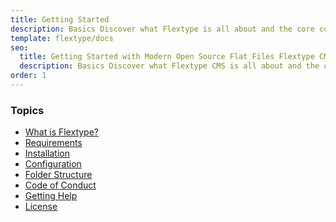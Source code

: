 ```yaml
---
title: Getting Started
description: Basics Discover what Flextype is all about and the core concepts behind it.
template: flextype/docs
seo:
  title: Getting Started with Modern Open Source Flat Files Flextype CMS
  description: Basics Discover what Flextype CMS is all about and the core concepts behind it.
order: 1  
---
```


### Topics

* [What is Flextype?]((getBaseUrl)/flextype/documentation/getting-started/what-is-flextype)
* [Requirements]((getBaseUrl)/flextype/documentation/getting-started/requirements)
* [Installation]((getBaseUrl)/flextype/documentation/getting-started/installation)
* [Configuration]((getBaseUrl)/flextype/documentation/getting-started/configuration)
* [Folder Structure]((getBaseUrl)/flextype/documentation/getting-started/folder-structure)
* [Code of Conduct]((getBaseUrl)/flextype/documentation/getting-started/coc)
* [Getting Help]((getBaseUrl)/flextype/documentation/getting-started/getting-help)
* [License]((getBaseUrl)/flextype/documentation/getting-started/license)
